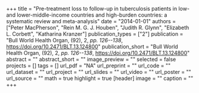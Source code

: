 +++
title = "Pre-treatment loss to follow-up in tuberculosis patients in low- and lower-middle-income countries and high-burden countries: a systematic review and meta-analysis"
date = "2014-01-01"
authors = ["Peter MacPherson", "Rein M. G. J. Houben", "Judith R. Glynn", "Elizabeth L. Corbett", "Katharina Kranzer"]
publication_types = ["2"]
publication = "Bull World Health Organ, (92), 2, _pp. 126--138_, https://doi.org/10.2471/BLT.13.124800"
publication_short = "Bull World Health Organ, (92), 2, _pp. 126--138_, https://doi.org/10.2471/BLT.13.124800"
abstract = ""
abstract_short = ""
image_preview = ""
selected = false
projects = []
tags = []
url_pdf = "NA"
url_preprint = ""
url_code = ""
url_dataset = ""
url_project = ""
url_slides = ""
url_video = ""
url_poster = ""
url_source = ""
math = true
highlight = true
[header]
image = ""
caption = ""
+++

